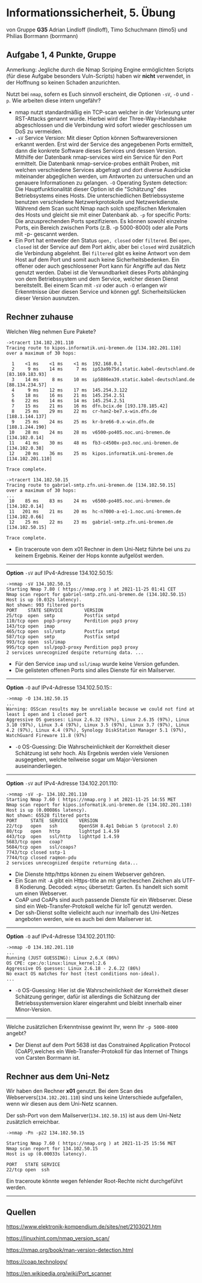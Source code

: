Informationssicherheit, 5. Übung
================================
von Gruppe **G35** 
Adrian Lindloff (lindloff), Timo Schuchmann (timo5) und Philias Borrmann (borrmann)

Aufgabe 1, 4 Punkte, Gruppe
---------------------------

Anmerkung: Jegliche durch die Nmap Scriping Engine ermöglichten Scripts (für diese Aufgabe besonders Vuln-Scripts) haben wir **nicht** verwendet, in der Hoffnung so keinen Schaden anzurichten.

Nutzt bei `nmap`, sofern es Euch sinnvoll erscheint, die Optionen
`-sV`, `-O` und `-p`. Wie arbeiten diese intern ungefähr? 
- nmap nutzt standardmäßig ein TCP-scan welcher in der Vorlesung unter RST-Attacks genannt wurde. Hierbei wird der Three-Way-Handshake abgeschlossen und die Verbindung wird sofort wieder geschlossen um DoS zu vermeiden. 
- `-sV` Service Version: Mit dieser Option können Softwareversionen erkannt werden. Erst wird der Service des angegebenen Ports ermittelt, dann die konkrete Software dieses Services und dessen Version. Mithilfe der Datenbank nmap-services wird ein Service für den Port ermittelt. Die Datenbank nmap-service-probes enthält Proben, mit welchen verschiedene Services abgefragt und dort diverse Ausdrücke miteinander abgeglichen werden, um Antworten zu untersuchen und an genauere Informationen zu gelangen.
  `-O` Operating System detection: Die Hauptfunktionalität dieser Option ist die "Schätzung" des Betriebsystems eines Hosts. Die unterschiedlichen Betriebssysteme benutzen verschiedene Netzwerkprotokolle und Netzwerkdienste. Während dem Scan sucht Nmap nach solch spezifischen Merkmalen des Hosts und gleicht sie mit einer Datenbank ab.
  `-p` for specific Ports: Die anzusprechenden Ports spezifizieren. Es können sowohl einzelne Ports, ein Bereich zwischen Ports (z.B. -p 5000-8000) oder alle Ports mit -p- gescannt werden.
- Ein Port hat entweder den Status `open, closed` oder `filtered`. Bei `open, closed` ist der Service auf dem Port aktiv, aber bei `closed` wird zusätzlich die Verbindung abgelehnt. Bei `filtered` gibt es keine Antwort von dem Host auf dem Port und somit auch keine Sicherheitsbedenken. Ein offener oder auch geschlossener Port kann für Angriffe auf das Netz genutzt werden. Dabei ist die Verwundbarkeit dieses Ports abhänging von dem Betriebssystem und dem Service, welcher diesen Dienst bereitstellt. Bei einem Scan mit `-sV` oder auch `-O` erlangen wir Erkenntnisse über diesen Service und können ggf. Sicherheitslücken dieser Version ausnutzen.

Rechner zuhause
--

Welchen Weg nehmen Eure Pakete?
```
->tracert 134.102.201.110
Tracing route to kipos.informatik.uni-bremen.de [134.102.201.110]
over a maximum of 30 hops:

  1    <1 ms    <1 ms    <1 ms  192.168.0.1
  2     9 ms    14 ms     7 ms  ip53a9b75d.static.kabel-deutschland.de [83.169.183.93]
  3    14 ms     8 ms    10 ms  ip5886ea39.static.kabel-deutschland.de [88.134.234.57]
  4     9 ms    12 ms    17 ms  145.254.3.122
  5    18 ms    16 ms    21 ms  145.254.2.51
  6    22 ms    14 ms    14 ms  145.254.2.51
  7    15 ms    21 ms    16 ms  dfn.bcix.de [193.178.185.42]
  8    25 ms    29 ms    22 ms  cr-han2-be7.x-win.dfn.de [188.1.144.137]
  9    25 ms    24 ms    25 ms  kr-bre66-0.x-win.dfn.de [188.1.244.190]
 10    28 ms    24 ms    28 ms  v6500-po405.noc.uni-bremen.de [134.102.0.14]
 11    41 ms    30 ms    48 ms  fb3-c4500x-po3.noc.uni-bremen.de [134.102.0.38]
 12    20 ms    36 ms    25 ms  kipos.informatik.uni-bremen.de [134.102.201.110]

Trace complete.

->tracert 134.102.50.15
Tracing route to gabriel-smtp.zfn.uni-bremen.de [134.102.50.15]
over a maximum of 30 hops:
...
 10    85 ms    83 ms    24 ms  v6500-po405.noc.uni-bremen.de [134.102.0.14]
 11   201 ms    21 ms    20 ms  hc-n7000-a-e1-1.noc.uni-bremen.de [134.102.0.66]
 12    25 ms    22 ms    23 ms  gabriel-smtp.zfn.uni-bremen.de [134.102.50.15]

Trace complete.
```
- Ein traceroute von dem x01 Rechner in dem Uni-Netz führte bei uns zu keinem Ergebnis. Keiner der Hops konnte aufgelöst werden.
---
**Option** `-sV` auf IPv4-Adresse 134.102.50.15:
```
->nmap -sV 134.102.50.15
Starting Nmap 7.80 ( https://nmap.org ) at 2021-11-25 01:41 CET
Nmap scan report for gabriel-smtp.zfn.uni-bremen.de (134.102.50.15)
Host is up (0.032s latency).
Not shown: 993 filtered ports
PORT    STATE SERVICE        VERSION
25/tcp  open  smtp           Postfix smtpd
110/tcp open  pop3-proxy     Perdition pop3 proxy
143/tcp open  imap
465/tcp open  ssl/smtp       Postfix smtpd
587/tcp open  smtp           Postfix smtpd
993/tcp open  ssl/imap
995/tcp open  ssl/pop3-proxy Perdition pop3 proxy
2 services unrecognized despite returning data. ...

```
- Für den Service `imap` und `ssl/imap` wurde keine Version gefunden.
- Die gelisteten offenen Ports sind alles Dienste für ein Mailserver.

---
**Option** `-O` auf IPv4-Adresse 134.102.50.15::
```
->nmap -O 134.102.50.15
...
Warning: OSScan results may be unreliable because we could not find at least 1 open and 1 closed port
Aggressive OS guesses: Linux 2.6.32 (97%), Linux 2.6.35 (97%), Linux 3.10 (97%), Linux 3.4 (97%), Linux 3.5 (97%), Linux 3.7 (97%), Linux 4.2 (97%), Linux 4.4 (97%), Synology DiskStation Manager 5.1 (97%), WatchGuard Fireware 11.8 (97%)

```
- `-O` OS-Guessing: Die Wahrscheinlichkeit der Korrektheit dieser Schätzung ist sehr hoch. Als Ergebnis werden viele Versionen ausgegeben, welche teilweise sogar um Major-Versionen auseinanderliegen.
---

**Option** `-sV` auf IPv4-Adresse 134.102.201.110:
```
->nmap -sV -p- 134.102.201.110
Starting Nmap 7.60 ( https://nmap.org ) at 2021-11-25 14:55 MET
Nmap scan report for kipos.informatik.uni-bremen.de (134.102.201.110)
Host is up (0.00086s latency).
Not shown: 65528 filtered ports
PORT     STATE  SERVICE    VERSION
22/tcp   open   ssh        OpenSSH 8.4p1 Debian 5 (protocol 2.0)
80/tcp   open   http       lighttpd 1.4.59
443/tcp  open   ssl/http   lighttpd 1.4.59
5683/tcp open   coap?
5684/tcp open   ssl/coaps?
7743/tcp closed sstp-1
7744/tcp closed raqmon-pdu
2 services unrecognized despite returning data...

```
- Die Dienste http/https können zu einem Webserver gehören.
- Ein Scan mit `-A` gibt ein Https-title an mit griecheschen Zeichen als UTF-8 Kodierung. Decoded: `κήπος` übersetzt: Garten. Es handelt sich somit um einen Webserver.
- CoAP und CoAPs sind auch passende Dienste für ein Webserver. Diese sind ein Web-Transfer-Protokoll welche für IoT genutzt werden.
- Der ssh-Dienst sollte vielleicht auch nur innerhalb des Uni-Netzes angeboten werden, wie es auch bei dem Mailserver ist.  

---
**Option** `-O` auf IPv4-Adresse 134.102.201.110:

```
->nmap -O 134.102.201.110
...
Running (JUST GUESSING): Linux 2.6.X (86%)
OS CPE: cpe:/o:linux:linux_kernel:2.6
Aggressive OS guesses: Linux 2.6.18 - 2.6.22 (86%)
No exact OS matches for host (test conditions non-ideal).
...
```
- `-O` OS-Guessing: Hier ist die Wahrscheinlichkeit der Korrektheit dieser Schätzung geringer, dafür ist allerdings die Schätzung der Betriebssystemversion klarer eingerahmt und bleibt innerhalb einer Minor-Version.
---
Welche zusätzlichen Erkenntnisse gewinnt Ihr, wenn Ihr `-p 5000-8000` angebt?

- Der Dienst auf dem Port 5638 ist das Constrained Application Protocol (CoAP),welches ein Web-Transfer-Protokoll für das Internet of Things von Carsten Borrmann ist.

Rechner aus dem Uni-Netz
--

Wir haben den Rechner **x01** genutzt.
Bei dem Scan des Webservers(`134.102.201.110`) sind uns keine Unterschiede aufgefallen, wenn wir diesen aus dem Uni-Netz scannen.


Der ssh-Port von dem Mailserver(`134.102.50.15`) ist aus dem Uni-Netz zusätzlich erreichbar.

```
->nmap -Pn -p22 134.102.50.15

Starting Nmap 7.60 ( https://nmap.org ) at 2021-11-25 15:56 MET
Nmap scan report for 134.102.50.15
Host is up (0.00033s latency).

PORT   STATE SERVICE
22/tcp open  ssh
```

Ein traceroute könnte wegen fehlender Root-Rechte nicht durchgeführt werden.
* * * * *


Quellen
------
https://www.elektronik-kompendium.de/sites/net/2103021.htm

https://linuxhint.com/nmap_version_scan/

https://nmap.org/book/man-version-detection.html

https://coap.technology/

https://en.wikipedia.org/wiki/Port_scanner
